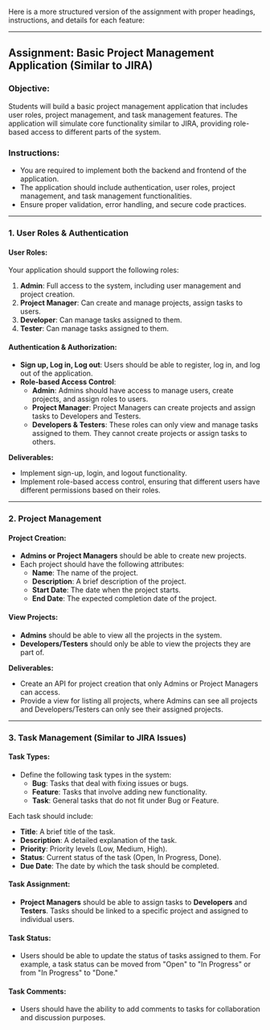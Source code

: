 Here is a more structured version of the assignment with proper headings, instructions, and details for each feature:

---

## **Assignment: Basic Project Management Application (Similar to JIRA)**

### **Objective:**
Students will build a basic project management application that includes user roles, project management, and task management features. The application will simulate core functionality similar to JIRA, providing role-based access to different parts of the system.

### **Instructions:**
- You are required to implement both the backend and frontend of the application.
- The application should include authentication, user roles, project management, and task management functionalities.
- Ensure proper validation, error handling, and secure code practices.

---

### **1. User Roles & Authentication**

#### **User Roles:**
Your application should support the following roles:
1. **Admin**: Full access to the system, including user management and project creation.
2. **Project Manager**: Can create and manage projects, assign tasks to users.
3. **Developer**: Can manage tasks assigned to them.
4. **Tester**: Can manage tasks assigned to them.

#### **Authentication & Authorization:**
- **Sign up, Log in, Log out**: Users should be able to register, log in, and log out of the application.
- **Role-based Access Control**:
  - **Admin**: Admins should have access to manage users, create projects, and assign roles to users.
  - **Project Manager**: Project Managers can create projects and assign tasks to Developers and Testers.
  - **Developers & Testers**: These roles can only view and manage tasks assigned to them. They cannot create projects or assign tasks to others.

**Deliverables:**
- Implement sign-up, login, and logout functionality.
- Implement role-based access control, ensuring that different users have different permissions based on their roles.

---

### **2. Project Management**

#### **Project Creation:**
- **Admins or Project Managers** should be able to create new projects.
- Each project should have the following attributes:
  - **Name**: The name of the project.
  - **Description**: A brief description of the project.
  - **Start Date**: The date when the project starts.
  - **End Date**: The expected completion date of the project.

#### **View Projects:**
- **Admins** should be able to view all the projects in the system.
- **Developers/Testers** should only be able to view the projects they are part of.

**Deliverables:**
- Create an API for project creation that only Admins or Project Managers can access.
- Provide a view for listing all projects, where Admins can see all projects and Developers/Testers can only see their assigned projects.

---

### **3. Task Management (Similar to JIRA Issues)**

#### **Task Types:**
- Define the following task types in the system:
  - **Bug**: Tasks that deal with fixing issues or bugs.
  - **Feature**: Tasks that involve adding new functionality.
  - **Task**: General tasks that do not fit under Bug or Feature.

Each task should include:
- **Title**: A brief title of the task.
- **Description**: A detailed explanation of the task.
- **Priority**: Priority levels (Low, Medium, High).
- **Status**: Current status of the task (Open, In Progress, Done).
- **Due Date**: The date by which the task should be completed.

#### **Task Assignment:**
- **Project Managers** should be able to assign tasks to **Developers** and **Testers**. Tasks should be linked to a specific project and assigned to individual users.

#### **Task Status:**
- Users should be able to update the status of tasks assigned to them. For example, a task status can be moved from "Open" to "In Progress" or from "In Progress" to "Done."
  
#### **Task Comments:**
- Users should have the ability to add comments to tasks for collaboration and discussion purposes.

